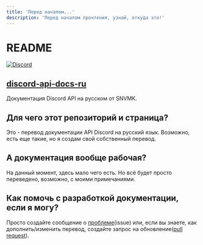 ```yaml
---
title: 'Перед началом...'
description: 'Перед началом прочтения, узнай, откуда это!'
---
```


# README

[![Discord](https://img.shields.io/discord/802069214994890774?label=%D0%B4%D0%B8%D1%81%D0%BA%D0%BE%D1%80%D0%B4)](https://discord.gg/bvU7aQxpWN)

## [discord-api-docs-ru](https://github.com/SNvMK/discord-api-docs-ru)

Документация Discord API на русском от SNVMK.

## Для чего этот репозиторий и страница?

Это - перевод документации API Discord на русский язык. Возможно, есть еще такие, но я создам свой собственный перевод.

## А документация вообще рабочая?

На данный момент, здесь мало чего есть. Но всё будет просто переведено, возможно, с моими примечаниями.

## Как помочь с разработкой документации, если я могу?

Просто создайте сообщение о [проблеме](https://github.com/SNvMK/discord-api-docs-ru/issues)\(issue\) или, если вы знаете, как дополнить/изменить перевод, создайте запрос на обновление\([pull request](https://github.com/SNvMK/discord-api-docs-ru/pulls)\).

